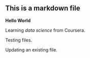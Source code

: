 ## This is a markdown file

**Hello World**

Learning *data science* from Coursera.

Testing files.

Updating an existing file.